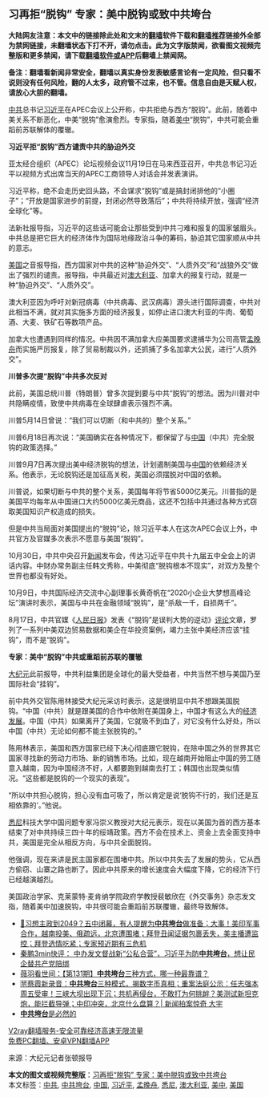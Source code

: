 <h2>习再拒“脱钩” 专家：美中脱钩或致中共垮台</h2> <p class="notice"><b>大陆网友注意：本文中的链接除此处和文末的<a href="https://github.com/bannedbook/fanqiang" >翻墙</a>软件下载和<a href="https://github.com/killgcd/justmysocks/blob/master/README.md">翻墙推荐</a>链接外全部为禁网链接，未翻墙状态下打不开，请勿点击。此为文字版禁闻，欲看图文视频完整版和更多禁闻，请下载<a href="https://github.com/bannedbook/fanqiang">翻墙软件或APP</a>后翻墙上禁闻网。</p><p>备注：翻墙看新闻非常安全，翻墙以真实身份发表敏感言论有一定风险，但只看不说则没有任何风险，翻的人太多，政府管不过来，也不管。信息自由是天赋人权，请放心大胆的翻墙。</b></p>  <div class="entry"> <p id="conimg"></p> <p><a href="https://www.bannedbook.org/bnews/tag/%e4%b8%ad%e5%85%b1/" class="st_tag internal_tag" rel="tag" title="标签 中共 下的日志">中共</a>总书记<a href="https://www.bannedbook.org/bnews/tag/%e4%b9%a0%e8%bf%91%e5%b9%b3/" class="st_tag internal_tag" rel="tag" title="标签 习近平 下的日志">习近平</a>在APEC会议上公开称，中共拒绝与西方“脱钩”。此前，随着中美关系不断恶化，中美“脱钩”愈演愈烈。专家指，随着<a href="https://www.bannedbook.org/bnews/tag/%e7%be%8e%e4%b8%ad/" class="st_tag internal_tag" rel="tag" title="标签 美中 下的日志">美中</a>“脱钩”，中共可能会重蹈前苏联解体的覆辙。</p> <p><strong>习近平拒“脱钩”西方谴责中共的胁迫外交</strong></p> <p>亚太经合组织（APEC）论坛视频会议11月19日在马来西亚召开，中共总书记习近平以视频方式出席当天的APEC工商领导人对话会并发表演讲。</p> <p>习近平称，绝不会走历史回头路，不会谋求“脱钩”或是搞封闭排他的“小圈子”；“开放是国家进步的前提，封闭必然导致落后”；中共将持续开放，强调“经济全球化”等。</p> <p>法新社报导指，习近平的这些话可能会让那些受到中共刁难和报复的国家皱眉头。中共总是把它巨大的经济体作为国际地缘政治斗争的筹码，胁迫其它国家顺从中共的意志。</p> <p><a href="https://www.bannedbook.org/bnews/tag/%e7%be%8e%e5%9b%bd/" class="st_tag internal_tag" rel="tag" title="标签 美国 下的日志">美国</a>之音报导指，西方国家对中共的这种“胁迫外交”、“人质外交”和“战狼外交”做出了强烈的谴责。报导指，中共最近对<a href="https://www.bannedbook.org/bnews/tag/%e6%be%b3%e5%a4%a7%e5%88%a9%e4%ba%9a/" class="st_tag internal_tag" rel="tag" title="标签 澳大利亚 下的日志">澳大利亚</a>、加拿大的报复行动，就是一种“胁迫外交”、“人质外交”。</p>  <p>澳大利亚因为呼吁对新冠病毒（中共病毒、武汉病毒）源头进行国际调查，中共对此相当不满，就对其实施多方面的经济报复，如停止进口澳大利亚的牛肉、葡萄酒、大麦、铁矿石等数项产品。</p> <p>加拿大也遭遇到同样的情况。中共因不满加拿大应美国要求逮捕华为公司高管<a href="https://www.bannedbook.org/bnews/tag/%e5%ad%9f%e6%99%9a%e8%88%9f/" class="st_tag internal_tag" rel="tag" title="标签 孟晚舟 下的日志">孟晚舟</a>而实施严厉报复，除了贸易制裁以外，还抓捕了多名加拿大公民，进行“人质外交”。</p> <p><strong>川普多次提“脱钩”中共多次反对</strong></p> <p>此前，美国总统川普（特朗普）曾多次提到要与中共“脱钩”的想法。因为川普对中共隐瞒疫情，致使中共病毒在全球肆虐表示强烈不满。</p> <p>川普5月14日曾说：“我们可以切断（和中共的）整个关系。”</p> <p>川普6月18日再次说：“美国确实在各种情况下，都保留了与<span class='wp_keywordlink_affiliate'><a href="https://www.bannedbook.org/" title="中国" target="_blank">中国</a></span>（中共）完全脱钩的政策选择。”</p> <p>川普9月7日再次提出美中经济脱钩的想法，计划遏制美国与<a href="https://www.bannedbook.org/bnews/tag/%E4%B8%AD%E5%9B%BD/" class="st_tag internal_tag" rel="tag" title="标签 中国 下的日志">中国</a>的依赖经济关系。他表示，无论脱钩还是加征高关税，美国必须摆脱对中国的依赖。</p>  <p>川普说，如果切断与中共的整个关系，美国每年将节省5000亿美元。川普指的是美国平均每年从中国进口大约5000亿美元商品，这还不包括中共通过各种方式窃取美国知识产权造成的损失。</p> <p>但是中共当局面对美国提出的“脱钩”论，除习近平本人在这次APEC会议上外，中共官方及官媒多次表示不愿意与美国“脱钩”。</p> <p>10月30日，中共中央召开<span class='wp_keywordlink_affiliate'><a href="https://www.bannedbook.org/" title="新闻">新闻</a></span>发布会，传达习近平在中共十九届五中全会上的讲话内容。中财办常务副主任韩文秀称，中美彻底“脱钩根本不现实”，对双方及整个世界也都没有好处。</p> <p>10月9日，中共国际经济交流中心副理事长黄奇帆在“2020小企业大梦想高峰论坛”演讲时表示，美国与中共在金融领域“脱钩”，是“杀敌一千，自损两千”。</p> <p>8月17日，中共官媒《<span class='wp_keywordlink'><a href="https://www.bannedbook.org/forum2/topic109.html" title="透视人民日报" target="_blank">人民日报</a></span>》发表《“脱钩”是误判大势的逆动》<span class='wp_keywordlink_affiliate'><a href="https://www.bannedbook.org/bnews/comments/" title="新闻评论" target="_blank">评论</a></span>文章，罗列了一系列中美双边贸易数据和美企在华投资案例，竭力主张中美经济应该“挂钩”，而不是“脱钩”。</p> <p><strong>专家：美中“脱钩”中共或重蹈前苏联的覆辙</strong></p> <p><span class='wp_keywordlink_affiliate'><a href="http://www.epochtimes.com/" title="大纪元" target="_blank">大纪元</a></span>此前报导，中共利益集团是全球化的最大受益者，中共当然不想与美国乃至国际社会“挂钩”。</p>  <p>前中共外交官陈用林接受大纪元采访时表示，这是很明显中共不想跟美国脱钩。“中国（中共）就是跟美国的合作中依附在美国身上，中国才有这么大的<span class='wp_keywordlink'><a href="https://www.bannedbook.org/forum2/topic869.html" title="宪政、法治和经济发展——走向市场经济的制度保障" target="_blank">经济发展</a></span>。中国（中共）如果离开了美国，它就吸不到血了，对它没有什么好处，所以中国（中共）无论如何都不能主张脱钩的。”</p> <p>陈用林表示，美国和西方国家已经下决心彻底跟它脱钩，在除中国之外的世界其它国家寻找新的劳动力市场、新的销售市场。比如，现在越南开始阻止中国的劳工随意入越南，因为中国经济不好，人都要跑到越南去打工；韩国也出现类似情况。“这些都是脱钩的一个现实的表现”。</p> <p>“所以中共担心脱钩，担心没有血可吸了，所以肯定是说‘脱钩不行的，我们还是互相依靠的’。”他说。</p> <p><a href="https://www.bannedbook.org/bnews/tag/%e6%82%89%e5%b0%bc/" class="st_tag internal_tag" rel="tag" title="标签 悉尼 下的日志">悉尼</a>科技大学中国问题专家冯崇义教授对大纪元表示，现在以美国为首的西方基本结束了对中共持续三四十年的绥靖政策。西方不会在技术上、资金上去全面支持中共，美国是完全从相反方向，与中共全面脱钩。</p> <p>他强调，现在来讲是民主国家都在围堵中共。所以中共失去了发展的势头，它从西方偷窃、山寨之路也断了。因此中共原来的增长速度会大幅度下降，它的经济下行已经越演越烈。</p> <p>美国政治学家、克莱蒙特‧麦肯纳学院政府学教授裴敏欣在《外交事务》杂志发文指，随着美中加速脱钩，中共很可能会重蹈前苏联覆辙，最终导致解体。</p> <ul class='op-related-articles' title='相关阅读'> <li><a href='https://www.bannedbook.org/bnews/bannedvideo/20201030/1422753.html' target='_blank'>💢习想主政到2049？五中闭幕，有人提醒为<b>中共垮台</b>做准备；大事！美印军事合作，越南投美、俄疏远，北京遭围堵；拜登丑闻证据包裹丢失，美主播遭监控；拜登选情吃紧；专家预近期有三危机</a></li> <li><a href='https://www.bannedbook.org/bnews/bannedvideo/20200917/1397956.html' target='_blank'>秦鹏3min快评： 中办发文督战新“公私合营”，习近平为防<b>中共垮台</b>，想让民企替共产党陪绑</a></li> <li><a href='https://www.bannedbook.org/bnews/cbnews/20200911/1394587.html' target='_blank'>薇羽看世间：【第131期】<b>中共垮台</b>三种方式，哪一种最靠谱？</a></li> <li><a href='https://www.bannedbook.org/bnews/bannedvideo/20200910/1394014.html' target='_blank'>🈲蔡霞新录音：<b>中共垮台</b>三种模式，揭数字币真相；重案法庭公示：任志强本周五受审！三峡大坝出现下沉；共机再侵台，不敢打为何挑衅？美测试新坦克炮，能拦截导弹；中印冲突，北京什么盘算？| 新闻拍案惊奇 大宇</a></li> <li><a href='https://www.bannedbook.org/bnews/comments/20200817/1381320.html' target='_blank'><b>中共垮台</b>是必然的</a></li> </ul> <p class="texttj"> <a href="https://www.bannedbook.org/forum23/topic22702.html" target="_blank">V2ray翻墙服务-安全可靠经济高速无限流量</a><br/> <a href="https://github.com/bannedbook/fanqiang/wiki/%E7%A6%81%E9%97%BB%E7%BD%91%E5%AE%89%E5%8D%93%E7%BF%BB%E5%A2%99%E6%96%B0%E9%97%BBAPP" target="_blank">免费PC翻墙、安卓VPN翻墙APP</a></p><p> 来源：大纪元记者张顿报导 </p> <a name='sharetosocial'></a>       <div><b>本文的图文或视频完整版</b>：<a href='https://www.bannedbook.org/bnews/cbnews/20201121/1434458.html'>习再拒“脱钩” 专家：美中脱钩或致中共垮台</a></div>  </div><!--END ENTRY--> <div class="postfooter"> <div>本文标签：<a href="https://www.bannedbook.org/bnews/tag/%e4%b8%ad%e5%85%b1/" rel="tag">中共</a>, <a href="https://www.bannedbook.org/bnews/tag/%E4%B8%AD%E5%85%B1%E5%9E%AE%E5%8F%B0/" rel="tag">中共垮台</a>, <a href="https://www.bannedbook.org/bnews/tag/%E4%B8%AD%E5%9B%BD/" rel="tag">中国</a>, <a href="https://www.bannedbook.org/bnews/tag/%e4%b9%a0%e8%bf%91%e5%b9%b3/" rel="tag">习近平</a>, <a href="https://www.bannedbook.org/bnews/tag/%e5%ad%9f%e6%99%9a%e8%88%9f/" rel="tag">孟晚舟</a>, <a href="https://www.bannedbook.org/bnews/tag/%e6%82%89%e5%b0%bc/" rel="tag">悉尼</a>, <a href="https://www.bannedbook.org/bnews/tag/%e6%be%b3%e5%a4%a7%e5%88%a9%e4%ba%9a/" rel="tag">澳大利亚</a>, <a href="https://www.bannedbook.org/bnews/tag/%e7%be%8e%e4%b8%ad/" rel="tag">美中</a>, <a href="https://www.bannedbook.org/bnews/tag/%e7%be%8e%e5%9b%bd/" rel="tag">美国</a></div>  </div><!--END POSTFOOTER--> 